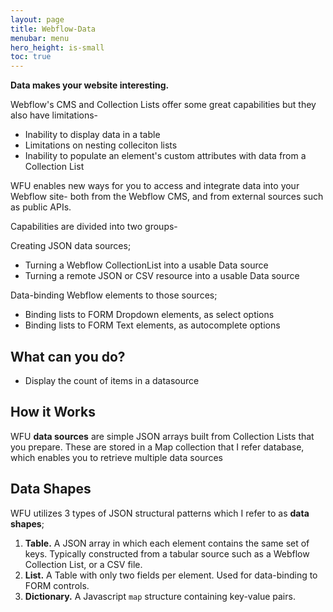 ```yaml
---
layout: page
title: Webflow-Data
menubar: menu
hero_height: is-small
toc: true
---
```


**Data makes your website interesting.**

Webflow's CMS and Collection Lists offer some great capabilities but they also have limitations-

- Inability to display data in a table
- Limitations on nesting colleciton lists
- Inability to populate an element's custom attributes with data from a Collection List

WFU enables new ways for you to access and integrate data into your Webflow site- both from the Webflow CMS, and from external sources such as public APIs.

Capabilities are divided into two groups-

Creating JSON data sources;

- Turning a Webflow CollectionList into a usable Data source
- Turning a remote JSON or CSV resource into a usable Data source

Data-binding Webflow elements to those sources;

- Binding lists to FORM Dropdown elements, as select options
- Binding lists to FORM Text elements, as autocomplete options

## What can you do? 

- Display the count of items in a datasource



## How it Works

WFU **data sources** are simple JSON arrays built from Collection Lists that you prepare. These are stored in a Map collection that I refer database, which enables you to retrieve multiple data sources

## Data Shapes

WFU utilizes 3 types of JSON structural patterns which I refer to as **data shapes**;

1. **Table.** A JSON array in which each element contains the same set of keys. Typically constructed from a tabular source such as a Webflow Collection List, or a CSV file.
2. **List.** A Table with only two fields per element. Used for data-binding to FORM controls.
3. **Dictionary.** A Javascript `map` structure containing key-value pairs.
